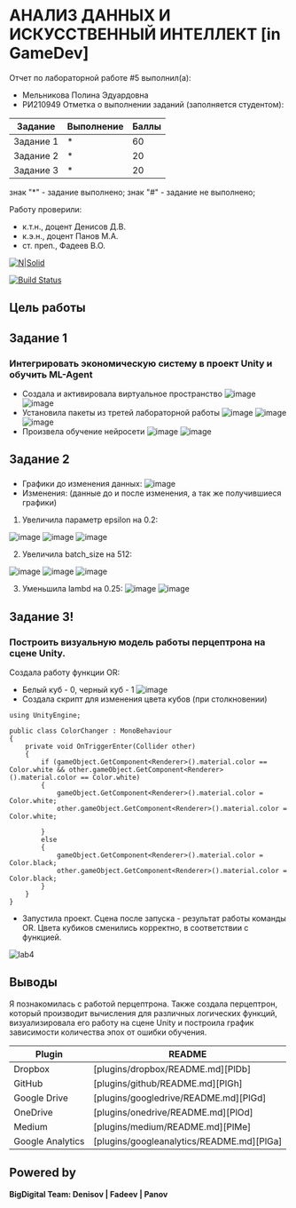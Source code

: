 # АНАЛИЗ ДАННЫХ И ИСКУССТВЕННЫЙ ИНТЕЛЛЕКТ [in GameDev]
Отчет по лабораторной работе #5 выполнил(а):
- Мельникова Полина Эдуардовна
- РИ210949
Отметка о выполнении заданий (заполняется студентом):

| Задание | Выполнение | Баллы |
| ------ | ------ | ------ |
| Задание 1 | * | 60 |
| Задание 2 | * | 20 |
| Задание 3 | * | 20 |

знак "*" - задание выполнено; знак "#" - задание не выполнено;

Работу проверили:
- к.т.н., доцент Денисов Д.В.
- к.э.н., доцент Панов М.А.
- ст. преп., Фадеев В.О.

[![N|Solid](https://cldup.com/dTxpPi9lDf.thumb.png)](https://nodesource.com/products/nsolid)

[![Build Status](https://travis-ci.org/joemccann/dillinger.svg?branch=master)](https://travis-ci.org/joemccann/dillinger)


## Цель работы


## Задание 1
### Интегрировать экономическую систему в проект Unity и обучить ML-Agent
 - Создала и активировала виртуальное пространство
![image](https://user-images.githubusercontent.com/57943773/204527671-eb6924ec-62b5-46d9-a6c8-f42b83db2424.png)
![image](https://user-images.githubusercontent.com/57943773/204529485-30a9ab59-e972-4154-b222-091578444c66.png)
 - Установила пакеты из третей лабораторной работы
![image](https://user-images.githubusercontent.com/57943773/204529783-8d3d6ab1-a296-417c-9e28-c7f0875294ea.png)
![image](https://user-images.githubusercontent.com/57943773/204532095-6cb55ff0-ba34-4b20-ae22-2e2901b0af2f.png)
![image](https://user-images.githubusercontent.com/57943773/204561379-a162c5a6-1090-4518-956d-503dd51761f4.png)
 - Произвела обучение нейросети
![image](https://user-images.githubusercontent.com/57943773/204556068-53a1fbb4-4bd8-4570-8741-ea0584e92fe4.png)
![image](https://user-images.githubusercontent.com/57943773/204561616-f43b15ea-32f0-47e9-8fe1-e61a159d231d.png)

## Задание 2
### 
 - Графики до изменения данных:
![image](https://user-images.githubusercontent.com/57943773/204559806-4f79ecc8-a12f-4f00-9b1d-d213986a9660.png)
 - Изменения: (данные до и после изменения, а так же получившиеся графики)
1) Увеличила параметр epsilon на 0.2:

![image](https://user-images.githubusercontent.com/57943773/204568597-539cff20-1381-496d-b0f1-942a62c53458.png)
![image](https://user-images.githubusercontent.com/57943773/204568719-d60db27f-1ea6-4a95-9c62-141ece03e5fd.png)
![image](https://user-images.githubusercontent.com/57943773/204571081-45e85f1b-b25e-4fa7-b8a2-1f3eb6995296.png)

2) Увеличила batch_size на 512:

![image](https://user-images.githubusercontent.com/57943773/204572340-8bebafe9-e8e2-44ab-9b03-1d5cbcbbdf34.png)
![image](https://user-images.githubusercontent.com/57943773/204572478-19bd329f-17a9-4d15-8030-29a7ba8b9fe4.png)
![image](https://user-images.githubusercontent.com/57943773/204574756-10606236-e41a-46f0-9314-c4a0c83e6a9e.png)

3) Уменьшила lambd на 0.25:
![image](https://user-images.githubusercontent.com/57943773/204577132-cb595815-cee7-41c2-9f74-9ed72f45ded2.png)
![image](https://user-images.githubusercontent.com/57943773/204576791-e615c9df-9d2e-4cf0-8ad7-467c2c7ce796.png)


## Задание 3!

### Построить визуальную модель работы перцептрона на сцене Unity.
Создала работу функции OR:
 - Белый куб - 0, черный куб - 1
![image](https://user-images.githubusercontent.com/57943773/204305658-a6d69945-9a54-4d62-bddc-c1b16b3dec95.png)
 - Создала скрипт для изменения цвета кубов (при столкновении)
```
using UnityEngine;

public class ColorChanger : MonoBehaviour
{
    private void OnTriggerEnter(Collider other)
    {
        if (gameObject.GetComponent<Renderer>().material.color == Color.white && other.gameObject.GetComponent<Renderer>().material.color == Color.white)
        {
            gameObject.GetComponent<Renderer>().material.color = Color.white;
            other.gameObject.GetComponent<Renderer>().material.color = Color.white;
            
        }
        else
        {
            gameObject.GetComponent<Renderer>().material.color = Color.black;
            other.gameObject.GetComponent<Renderer>().material.color = Color.black;
        }
    }
}
```
 - Запустила проект. Сцена после запуска - результат работы команды OR. Цвета кубиков сменились корректно, в соответствии с функцией.

![lab4](https://user-images.githubusercontent.com/57943773/204309038-8bd7dc8d-8478-4e5e-803a-e9daaa4c152c.gif)


## Выводы
Я познакомилась с работой перцептрона. Также создала перцептрон, который производит вычисления для различных логических функций, визуализировала его работу на сцене Unity и построила график зависимости количества эпох от ошибки обучения.

| Plugin | README |
| ------ | ------ |
| Dropbox | [plugins/dropbox/README.md][PlDb] |
| GitHub | [plugins/github/README.md][PlGh] |
| Google Drive | [plugins/googledrive/README.md][PlGd] |
| OneDrive | [plugins/onedrive/README.md][PlOd] |
| Medium | [plugins/medium/README.md][PlMe] |
| Google Analytics | [plugins/googleanalytics/README.md][PlGa] |

## Powered by

**BigDigital Team: Denisov | Fadeev | Panov**
